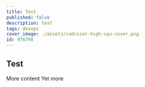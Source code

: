 ```yaml
---
title: Test
published: false
description: test
tags: devops
cover_image: ./assets/cadvisor-high-cpu-cover.png
id: 976798
---
```


## Test

More content
Yet more
